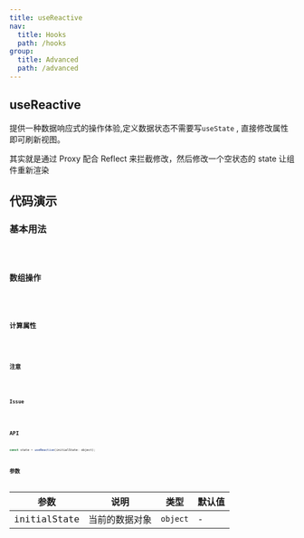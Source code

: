 ```yaml
---
title: useReactive
nav:
  title: Hooks
  path: /hooks
group:
  title: Advanced
  path: /advanced
---
```


## useReactive

提供一种数据响应式的操作体验,定义数据状态不需要写`useState` , 直接修改属性即可刷新视图。

其实就是通过 Proxy 配合 Reflect 来拦截修改，然后修改一个空状态的 state 让组件重新渲染

## 代码演示

### 基本用法

<code src="./demo/demo1.tsx" />

### 数组操作

<code src="./demo/demo2.tsx"  />

### 计算属性

<code src="./demo/demo3.tsx"  />

### 注意

<code  src="./demo/demo4.tsx" desc="`useReactive`产生可操作的代理对象一直都是同一个引用，`useEffect` , `useMemo` ,`useCallback` ,`子组件属性传递` 等如果依赖的是这个代理对象是**不会**引起重新执行。"  />

### Issue

<code src="./demo/demo5.tsx" desc="直接用展开运算符覆盖的写法"  />

## API

```js
const state = useReactive(initialState: object);
```

## 参数

| 参数         | 说明           | 类型     | 默认值 |
| ------------ | -------------- | -------- | ------ |
| initialState | 当前的数据对象 | `object` | -      |
